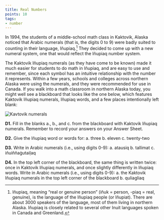```yaml
---
title: Real Numbers 
points: 10 
tags:
- number
---
```


In 1994, the students of a middle-school math class in Kaktovik, Alaska noticed that Arabic numerals (that is,
the digits 0 to 9) were badly suited to counting in their language, Iñupiaq.[^1]
They decided to come up with a
new numeral system, one that would reflect the Iñupiaq number system.

The Kaktovik Iñupiaq numerals (as they have come to be known) made it much easier for students to do
math in Iñupiaq, and are easy to use and remember, since each symbol has an intuitive relationship with the
number it represents. Within a few years, schools and colleges across northern Alaska were using the
numerals, and they were recommended for use in Canada. If you walk into a math classroom in northern
Alaska today, you might well see a blackboard that looks like the one below, which features Kaktovik Iñupiaq
numerals, Iñupiaq words, and a few places intentionally left blank:

![Kavtovik numerals](../../pimg/naclo2022d-1.png)

**D1.** Fill in the blanks a., b., and c. from the blackboard with Kaktovik Iñupiaq numerals. Remember to record
your answers on your Answer Sheet.

**D2.** Give the Iñupiaq word or words for:
a. three b. eleven c. twenty-two

**D3.** Write in Arabic numerals (i.e., using digits 0-9):
a. atausiq b. tallimat c. iñuiññaġutaiḷaq

**D4.** In the top left corner of the blackboard, the same thing is written twice: once in Kaktovik Iñupiaq
numerals, and once slightly differently in Iñupiaq words. Write in Arabic numerals (i.e., using digits 0-9):
a. the Kaktovik Iñupiaq numerals in the top left corner of the blackboard
b. quliagliaq

[^1]: Iñupiaq, meaning “real or genuine person” (iñuk = person, -piaq = real, genuine), is the language of the Iñupiaq people (or
Iñupiat). There are about 3000 speakers of the language, most of them living in northern Alaska. Iñupiaq is closely related to
several other Inuit languages spoken in Canada and Greenland.